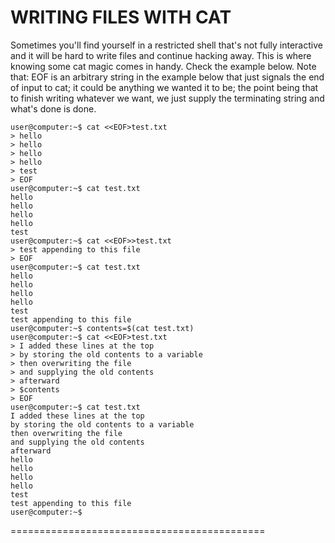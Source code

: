 # WRITING FILES WITH CAT
Sometimes you'll find yourself in a restricted shell that's not fully interactive
and it will be hard to write files and continue hacking away. This is 
where knowing some cat magic comes in handy. Check the example below. 
Note that: EOF is an arbitrary string in the example below that just signals
the end of input to cat; it could be anything we wanted it to be; the 
point being that to finish writing whatever we want, we just supply the 
terminating string and what's done is done. 

```
user@computer:~$ cat <<EOF>test.txt
> hello
> hello
> hello
> hello
> test
> EOF
user@computer:~$ cat test.txt 
hello
hello
hello
hello
test
user@computer:~$ cat <<EOF>>test.txt
> test appending to this file
> EOF
user@computer:~$ cat test.txt 
hello
hello
hello
hello
test
test appending to this file
user@computer:~$ contents=$(cat test.txt)
user@computer:~$ cat <<EOF>test.txt
> I added these lines at the top
> by storing the old contents to a variable
> then overwriting the file
> and supplying the old contents 
> afterward
> $contents
> EOF
user@computer:~$ cat test.txt 
I added these lines at the top
by storing the old contents to a variable
then overwriting the file
and supplying the old contents 
afterward
hello
hello
hello
hello
test
test appending to this file
user@computer:~$ 
```
============================================
